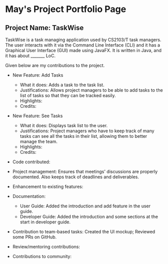 # May's Project Portfolio Page

## Project Name: TaskWise
TaskWise is a task managing application used by CS2103/T task managers.
The user interacts with it via the Command Line Interface (CLI) and it has a Graphical User
Interface (GUI) made using JavaFX. It is written in Java, and it has about _______ LoC.

Given below are my contributions to the project.

* New Feature: Add Tasks
  * What it does: Adds a task to the task list.
  * Justifications: Allows project managers to be able to add tasks to the list of tasks so that they can
    be tracked easily.
  * Highlights:
  * Credits:
* New Feature: See Tasks
  * What it does: Displays task list to the user.
  * Justifications: Project managers who have to keep track of many tasks can see all the tasks in their list,
    allowing them to better manage the team.
  * Highlights:
  * Credits:

* Code contributed:

* Project management: Ensures that meetings' discussions are properly documented. Also keeps track of deadlines
  and deliverables.
* Enhancement to existing features:
* Documentation:
  * User Guide: Added the introduction and add feature in the user guide.
  * Developer Guide: Added the introduction and some sections at the start in developer guide.
* Contribution to team-based tasks: Created the UI mockup; Reviewed some PRs on GitHub.
* Review/mentoring contributions:
* Contributions to community:

